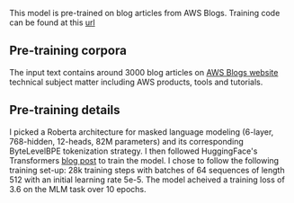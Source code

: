 This model is pre-trained on blog articles from AWS Blogs. 
Training code can be found at this [url]()

## Pre-training corpora
The input text contains around 3000 blog articles on [AWS Blogs website](https://aws.amazon.com/blogs/) technical subject matter including AWS products, tools and tutorials. 

## Pre-training details
I picked a Roberta architecture for masked language modeling (6-layer, 768-hidden, 12-heads, 82M parameters) and its corresponding ByteLevelBPE tokenization strategy. I then followed HuggingFace's Transformers [blog post](https://huggingface.co/blog/how-to-train) to train the model.
I chose to follow the following training set-up: 28k training steps with batches of 64 sequences of length 512 with an initial learning rate 5e-5. The model acheived a training loss of 3.6 on the MLM task over 10 epochs.
